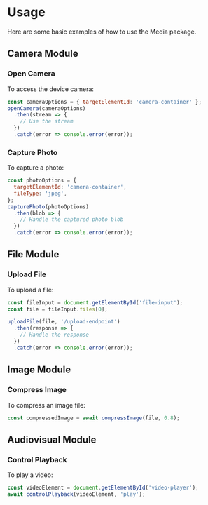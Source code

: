 # Usage

Here are some basic examples of how to use the Media package.

## Camera Module

### Open Camera

To access the device camera:

```javascript
const cameraOptions = { targetElementId: 'camera-container' };
openCamera(cameraOptions)
  .then(stream => {
    // Use the stream
  })
  .catch(error => console.error(error));
```

### Capture Photo

To capture a photo:

```javascript
const photoOptions = {
  targetElementId: 'camera-container',
  fileType: 'jpeg',
};
capturePhoto(photoOptions)
  .then(blob => {
    // Handle the captured photo blob
  })
  .catch(error => console.error(error));
```

## File Module

### Upload File

To upload a file:

```javascript
const fileInput = document.getElementById('file-input');
const file = fileInput.files[0];

uploadFile(file, '/upload-endpoint')
  .then(response => {
    // Handle the response
  })
  .catch(error => console.error(error));
```

## Image Module

### Compress Image

To compress an image file:

```javascript
const compressedImage = await compressImage(file, 0.8);
```

## Audiovisual Module

### Control Playback

To play a video:

```javascript
const videoElement = document.getElementById('video-player');
await controlPlayback(videoElement, 'play');
```